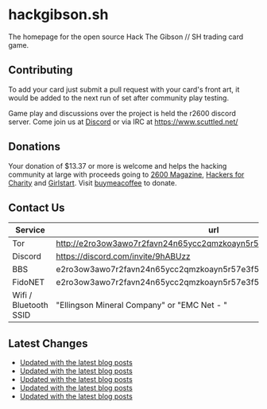 # hackgibson.sh
The homepage for the open source Hack The Gibson // SH trading card game.


## Contributing

To add your card just submit a pull request with your card's front art, it would be added to the next run of set after community play testing.

Game play and discussions over the project is held the r2600 discord server. Come join us at [Discord](https://discord.com/invite/9hABUzz) or via IRC at https://www.scuttled.net/


## Donations

Your donation of $13.37 or more is welcome and helps the hacking community at large with proceeds going to [2600 Magazine](https://2600.com/), [Hackers for Charity](https://hackersforcharity.org) and [Girlstart](https://girlstart.org).  Visit [buymeacoffee](https://www.buymeacoffee.com/hackgibson.sh) to donate.


## Contact Us

Service | url
-|-
Tor | http://e2ro3ow3awo7r2favn24n65ycc2qmzkoayn5r57e3f56nvjwdcgg32ad.onion
Discord | https://discord.com/invite/9hABUzz
BBS | e2ro3ow3awo7r2favn24n65ycc2qmzkoayn5r57e3f56nvjwdcgg32ad.onion:23
FidoNET | e2ro3ow3awo7r2favn24n65ycc2qmzkoayn5r57e3f56nvjwdcgg32ad.onion:24554
Wifi / Bluetooth SSID | "Ellingson Mineral Company" or "EMC Net - <fidonet address>"

## Latest Changes
<!-- BLOG-POST-LIST:START -->
- [Updated with the latest blog posts](https://github.com/DFW2600/hackgibson.sh/commit/c221b7bcf2a61dd885903284632176df8131d76f)
- [Updated with the latest blog posts](https://github.com/DFW2600/hackgibson.sh/commit/273fa2a80e0a4c85f0099c160c476148ea4ca6e1)
- [Updated with the latest blog posts](https://github.com/DFW2600/hackgibson.sh/commit/eb55cd335a98423cbe8a1b1a0c91f7b965e0ca2a)
- [Updated with the latest blog posts](https://github.com/DFW2600/hackgibson.sh/commit/18a87bb6596b6f25d511fdfed01a58f30d54ab66)
- [Updated with the latest blog posts](https://github.com/DFW2600/hackgibson.sh/commit/612a297e9bb0f0d174e89ac1ca7f8fcf8340ebbd)
<!-- BLOG-POST-LIST:END -->
